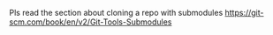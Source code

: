 Pls read the section about cloning a repo with submodules
https://git-scm.com/book/en/v2/Git-Tools-Submodules
